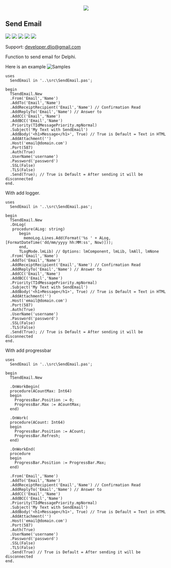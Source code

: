 <p align="center"><br>
  <img src="https://github.com/dliocode/SendEmail/blob/master/SendEmail.jpg"><br>
</p>

## Send Email

![](https://img.shields.io/github/stars/dliocode/SendEmail.svg) ![](https://img.shields.io/github/forks/dliocode/SendEmail.svg) ![](https://img.shields.io/github/tag/dliocode/SendEmail.svg) ![](https://img.shields.io/github/release/dliocode/SendEmail.svg) ![](https://img.shields.io/github/issues/dliocode/SendEmail.svg)

Support: developer.dlio@gmail.com

Function to send email for Delphi.


Here is an example ![Samples](https://github.com/dliocode/SendEmail/tree/master/samples)

```delphi
uses
  SendEmail in '..\src\SendEmail.pas';

begin
  TSendEmail.New
  .From('Email','Name')
  .AddTo('Email','Name')
  .AddReceiptRecipient('Email','Name') // Confirmation Read
  .AddReplyTo('Email','Name') // Answer to
  .AddCC('Email','Name')
  .AddBCC('Email','Name')
  .Priority(TIdMessagePriority.mpNormal)
  .Subject('My Text with SendEmail')
  .AddBody('<h1>Message</h1>', True) // True is Default = Text in HTML
  .AddAttachment('')
  .Host('email@domain.com')
  .Port(587)
  .Auth(True)
  .UserName('username')
  .Password('password')
  .SSL(False)
  .TLS(False)
  .Send(True); // True is Default = After sending it will be disconnected
end.
```


With add logger.

```delphi
uses
  SendEmail in '..\src\SendEmail.pas';

begin
  TSendEmail.New
  .OnLog(
   procedure(ALog: string)
      begin
        memoLog.Lines.Add(Format('%s ' + ALog, [FormatDateTime('dd/mm/yyyy hh:MM:ss', Now)]));
      end,
      TLogMode.lmLib) // Options: lmComponent, lmLib, lmAll, lmNone  
  .From('Email','Name')
  .AddTo('Email','Name')
  .AddReceiptRecipient('Email','Name') // Confirmation Read
  .AddReplyTo('Email','Name') // Answer to
  .AddCC('Email','Name')
  .AddBCC('Email','Name')
  .Priority(TIdMessagePriority.mpNormal)
  .Subject('My Text with SendEmail')
  .AddBody('<h1>Message</h1>', True) // True is Default = Text in HTML
  .AddAttachment('')
  .Host('email@domain.com')
  .Port(587)
  .Auth(True)
  .UserName('username')
  .Password('password')
  .SSL(False)
  .TLS(False)
  .Send(True); // True is Default = After sending it will be disconnected
end. 
```

With add progressbar

```delphi
uses
  SendEmail in '..\src\SendEmail.pas';

begin
  TSendEmail.New
  
  .OnWorkBegin(
  procedure(ACountMax: Int64)
  begin
	ProgressBar.Position := 0;     
	ProgressBar.Max := ACountMax;
  end)

  .OnWork(
  procedure(ACount: Int64)
  begin
	ProgressBar.Position := ACount;
	ProgressBar.Refresh;
  end)

  .OnWorkEnd(
  procedure
  begin
	ProgressBar.Position := ProgressBar.Max;
  end)  
  
  .From('Email','Name')
  .AddTo('Email','Name')
  .AddReceiptRecipient('Email','Name') // Confirmation Read
  .AddReplyTo('Email','Name') // Answer to
  .AddCC('Email','Name')
  .AddBCC('Email','Name')
  .Priority(TIdMessagePriority.mpNormal)
  .Subject('My Text with SendEmail')
  .AddBody('<h1>Message</h1>', True) // True is Default = Text in HTML
  .AddAttachment('')
  .Host('email@domain.com')
  .Port(587)
  .Auth(True)
  .UserName('username')
  .Password('password')
  .SSL(False)
  .TLS(False)
  .Send(True) // True is Default = After sending it will be disconnected
end.
```
